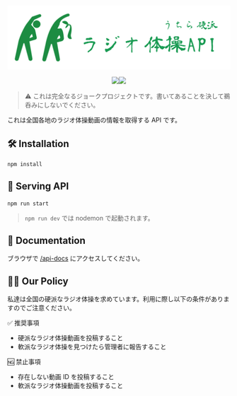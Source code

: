 ![logo](./docs/assets/logo.png)

<p align="center"><img src="https://img.shields.io/github/license/yoshihiro-maeda-cc/nri-3-api-solo-demo"><img src="https://img.shields.io/github/languages/code-size/yoshihiro-maeda-cc/nri-3-api-solo-demo"></p>

> ⚠️ これは完全なるジョークプロジェクトです。書いてあることを決して鵜呑みにしないでください。

これは全国各地のラジオ体操動画の情報を取得する API です。

## 🛠️ Installation

```bash
npm install
```

## 🚀 Serving API

```bash
npm run start
```

> `npm run dev` では nodemon で起動されます。

## 📖 Documentation

ブラウザで [/api-docs](http://localhost:3000/api-docs) にアクセスしてください。

## 👮‍♂️ Our Policy

私達は全国の硬派なラジオ体操を求めています。利用に際し以下の条件がありますのでご注意ください。

✅ 推奨事項

- 硬派なラジオ体操動画を投稿すること
- 軟派なラジオ体操を見つけたら管理者に報告すること

🆖 禁止事項

- 存在しない動画 ID を投稿すること
- 軟派なラジオ体操動画を投稿すること
